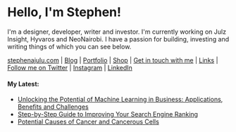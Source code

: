   <!-- Hello there! Feel free to make this your own but kindly don't use my data. Attributions are welcomed & appreciated --> 

# Hello, I'm Stephen!

I'm a designer, developer, writer and investor. I'm currently working on Julz Insight, Hyvaros and NeoNairobi. I have a passion for building, investing and writing things of which you can see below.

[stephenajulu.com](https://stephenajulu.com) | [Blog](https://stephenajulu.com/blog) | [Portfolio](https://stephenajulu.com/portfolio) | [Shop](https://stephenajulu.com/store) | [Get in touch with me](https://stephenajulu.com/contact) | [Links](https://stephenajulu.com/links) | [Follow me on Twitter](https://twitter.com/stephenajulu) | [Instagram](https://instagram.com/stephenajulu) | [LinkedIn](https://linkedin.com/in/stephenajulu)

#### My Latest:

<!-- BLOG-POST-LIST:START -->
- [Unlocking the Potential of Machine Learning in Business: Applications, Benefits and Challenges](https://stephenajulu.com/blog/unlocking-the-potential-of-machine-learning-in-business-applications-benefits-and-challenges/)
- [Step-by-Step Guide to Improving Your Search Engine Ranking](https://stephenajulu.com/blog/step-by-step-guide-to-improving-your-search-engine-ranking/)
- [Potential Causes of Cancer and Cancerous Cells](https://stephenajulu.com/blog/potential-causes-of-cancer-and-cancerous-cells/)
<!-- BLOG-POST-LIST:END -->

